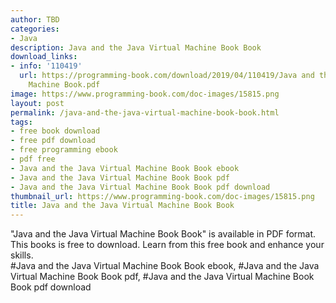```yaml
---
author: TBD
categories:
- Java
description: Java and the Java Virtual Machine Book Book
download_links:
- info: '110419'
  url: https://programming-book.com/download/2019/04/110419/Java and the Java Virtual
    Machine Book.pdf
image: https://www.programming-book.com/doc-images/15815.png
layout: post
permalink: /java-and-the-java-virtual-machine-book-book.html
tags:
- free book download
- free pdf download
- free programming ebook
- pdf free
- Java and the Java Virtual Machine Book Book ebook
- Java and the Java Virtual Machine Book Book pdf
- Java and the Java Virtual Machine Book Book pdf download
thumbnail_url: https://www.programming-book.com/doc-images/15815.png
title: Java and the Java Virtual Machine Book Book
---
```


 
<div class="item-desc text-justify">
  "Java and the Java Virtual Machine Book Book" is available in PDF format. This books is free to download. Learn from this free book and enhance your skills.
  <br>
  #Java and the Java Virtual Machine Book Book ebook, #Java and the Java Virtual Machine Book Book pdf, #Java and the Java Virtual Machine Book Book pdf download
</div>